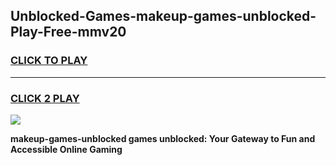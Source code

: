 
## Unblocked-Games-makeup-games-unblocked-Play-Free-mmv20
<h3>
<a href="https://premium76.site?title=makeup-games-unblocked&ref=18A">CLICK TO PLAY</a></h3>
<hr>

<h3>
<a href="https://premium76.site?title=makeup-games-unblocked&ref=18A">CLICK 2 PLAY</a>
  
</h3>

<a href="https://premium76.site?title=makeup-games-unblocked&ref=18A"><img src="https://clearcache.store/games.png"></a>


**makeup-games-unblocked games unblocked: Your Gateway to Fun and Accessible Online Gaming**
